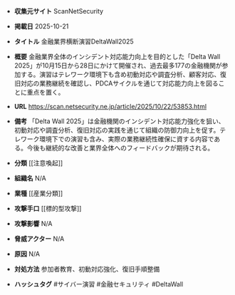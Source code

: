 - **収集元サイト**
ScanNetSecurity

- **掲載日**
2025-10-21

- **タイトル**
金融業界横断演習DeltaWall2025

- **概要**
金融業界全体のインシデント対応能力向上を目的とした「Delta Wall 2025」が10月15日から28日にかけて開催され、過去最多177の金融機関が参加する。演習はテレワーク環境下も含め初動対応や調査分析、顧客対応、復旧対応の業務継続を確認し、PDCAサイクルを通じて対応能力向上を図ることに重点を置く。

- **URL**
https://scan.netsecurity.ne.jp/article/2025/10/22/53853.html

- **備考**
「Delta Wall 2025」は金融機関のインシデント対応能力強化を狙い、初動対応や調査分析、復旧対応の実践を通じて組織の防御力向上を促す。テレワーク環境下での演習も含み、実際の業務継続性確保に資する内容である。今後も継続的な改善と業界全体へのフィードバックが期待される。

- **分類**
[[注意喚起]]

- **組織名**
N/A

- **業種**
[[産業分類]]

- **攻撃手口**
[[標的型攻撃]]

- **攻撃影響**
N/A

- **脅威アクター**
N/A

- **原因**
N/A

- **対処方法**
参加者教育、初動対応強化、復旧手順整備

- **ハッシュタグ**
#サイバー演習 #金融セキュリティ #DeltaWall
